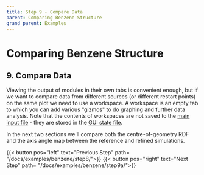 ```yaml
---
title: Step 9 - Compare Data
parent: Comparing Benzene Structure
grand_parent: Examples
---
```

# Comparing Benzene Structure

## 9. Compare Data

Viewing the output of modules in their own tabs is convenient enough, but if we want to compare data from different sources (or different restart points) on the same plot we need to use a workspace. A workspace is an empty tab to which you can add various "gizmos" to do graphing and further data analysis. Note that the contents of workspaces are not saved to the [main input file](../../userguide/inputfile) - they are stored in the [GUI state file](../../userguide/outputfiles/state.md).

In the next two sections we'll compare both the centre-of-geometry RDF and the axis angle map between the reference and refined simulations.


{{< button pos="left" text="Previous Step" path= "/docs/examples/benzene/step8/">}}
{{< button pos="right" text="Next Step" path= "/docs/examples/benzene/step9a/">}}
